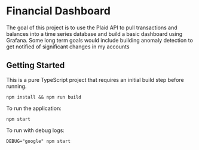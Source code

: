 # Financial Dashboard

The goal of this project is to use the Plaid API to pull transactions and balances into a time series database and build a basic dashboard using Grafana.  Some long term goals would include building anomaly detection to get notified of significant changes in my accounts

## Getting Started

This is a pure TypeScript project that requires an initial build step before running.

```
npm install && npm run build
```

To run the application:

```
npm start
```

To run with debug logs:

```
DEBUG="google" npm start
```
